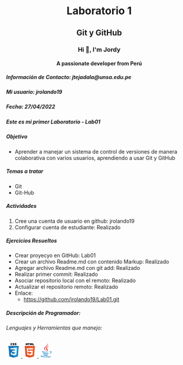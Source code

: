 <h1 align="center">Laboratorio 1</h1>
<h2 align="center">Git y GitHub</h2>
<h3 align="center">Hi 👋, I'm Jordy</h3>
<h4 align="center">A passionate developer from Perú</h4>
<h5 align="left">Información de Contacto: jtejadala@unsa.edu.pe</h5>
<h5 align="left">Mi usuario: jrolando19 </h5>
<h5 align="left">Fecha: 27/04/2022</h5>
<h5 align="left">Este es mi primer Laboratorio - Lab01</h5>
<h5 align="left">Objetivo</h5>
<ul>
    <li>Aprender a manejar un sistema de control de versiones de manera colaborativa con varios usuarios, aprendiendo a usar Git y GitHub</li>
</ul>
<h5 align="left">Temas a tratar</h5>
<ul>
    <li>Git</li>
    <li>Git-Hub</li>
</ul>
<h5 align="left">Actividades</h5>
<ol>
    <li>Cree una cuenta de usuario en github: jrolando19</li>
    <li>Configurar cuenta de estudiante: Realizado</li>
</ol>
<h5 align="left">Ejercicios Resueltos</h5>
<ul>
    <li>Crear proyecyo en GitHub: Lab01</li>
    <li>Crear un archivo Readme.md con contenido Markup: Realizado</li>
    <li>Agregar archivo Readme.md con git add: Realizado</li>
    <li>Realizar primer commit: Realizado</li>
    <li>Asociar repositorio local con el remoto: Realizado</li>
    <li>Actualizar el repositorio remoto: Realizado</li>
    <li>Enlace:
	<ul>
	    <li><a href="https://github.com/jrolando19/Lab01.git">https://github.com/jrolando19/Lab01.git</a></li>
	</ul>
    </li>
</ul>
<p align="left">
</p>
<h5 align="left">Descripción de Programador:</h5>
<h6 align="left">Lenguajes y Herramientas que manejo:</h6>
<p align="left"> <a href="https://www.w3schools.com/css/" target="_blank" rel="noreferrer"> <img src="https://raw.githubusercontent.com/devicons/devicon/master/icons/css3/css3-original-wordmark.svg" alt="css3" width="40" height="40"/> </a> <a href="https://www.w3.org/html/" target="_blank" rel="noreferrer"> <img src="https://raw.githubusercontent.com/devicons/devicon/master/icons/html5/html5-original-wordmark.svg" alt="html5" width="40" height="40"/> </a> <a href="https://www.java.com" target="_blank" rel="noreferrer"> <img src="https://raw.githubusercontent.com/devicons/devicon/master/icons/java/java-original.svg" alt="java" width="40" height="40"/> </a> </p>
